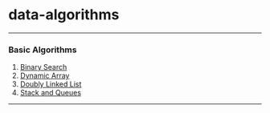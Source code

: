 # data-algorithms
*******
### Basic Algorithms

1. [Binary Search](https://github.com/lucasvufma/data-algorithms/tree/master/BinarySearch)
2. [Dynamic Array](https://github.com/lucasvufma/data-algorithms/tree/master/DynamicArray)
3. [Doubly Linked List](https://github.com/lucasvufma/data-algorithms/tree/master/DoublyList)
4. [Stack and Queues](https://github.com/lucasvufma/data-algorithms/tree/master/Stack&Queus)


*******
